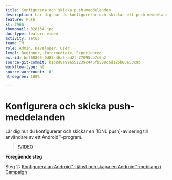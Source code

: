 ```yaml
---
title: Konfigurera och skicka push-meddelanden
description: Lär dig hur du konfigurerar och skickar ett push-meddelande till Android™-appanvändare.
feature: Push
kt: 7966
thumbnail: 328154.jpg
doc-type: feature video
activity: setup
team: TM
role: Admin, Developer, User
level: Beginner, Intermediate, Experienced
exl-id: bef60865-9d83-46a5-ad2f-77095cb7c6a2
source-git-commit: b1b8d8a99a551239c445fb588cbd126b66a53c9b
workflow-type: ht
source-wordcount: '0'
ht-degree: 100%

---
```


# Konfigurera och skicka push-meddelanden

Lär dig hur du konfigurerar och skickar en [!DNL push]-avisering till användare av ett Android™-program.

>[!VIDEO](https://video.tv.adobe.com/v/328154?quality=12&learn=on)

**Föregående steg**

Steg 2: [Konfigurera an Android™-tjänst och skapa en Android™-mobilapp i Campaign](/help/tutorial-get-started-with-push-notifications-for-android/configure-an-android-service-in-campaign.md)
